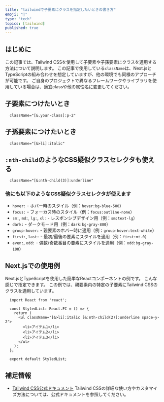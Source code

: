 ```yaml
---
title: "tailwindで子要素にクラスを指定したいときの書き方"
emoji: "👋"
type: "tech" 
topics: [tailwind]
published: true
---
```


## はじめに
この記事では、Tailwind CSSを使用して子要素や子孫要素にクラスを適用する方法について説明します。
この記事で使用している`className`は、Next.jsとTypeScriptの組み合わせを想定していますが、他の環境でも同様のアプローチが可能です。
ご自身のプロジェクトで異なるフレームワークやライブラリを使用している場合は、適宜classや他の属性名に変更してください。


## 子要素につけたいとき

```tsx
  className="[&.your-class]:p-2"
```

## 子孫要素につけたいとき

```tsx
  className="[&>li]:italic"
```

## `:nth-child`のようなCSS疑似クラスセレクタも使える

```tsx
  className="[&:nth-child(3)]:underline"
```

### 他にも以下のようなCSS疑似クラスセレクタが使えます

- `hover:` - ホバー時のスタイル（例：`hover:bg-blue-500`）
- `focus:` - フォーカス時のスタイル（例：`focus:outline-none`）
- `sm:`, `md:`, `lg:`, `xl:` - レスポンシブデザイン用（例：`sm:text-lg`）
- `dark:` - ダークモード用（例：`dark:bg-gray-800`）
- `group-hover:` - 親要素のホバー時に適用（例：`group-hover:text-white`）
- `first:`, `last:` - 最初/最後の要素にスタイルを適用（例：`first:mt-0`）
- `even:`, `odd:` - 偶数/奇数番目の要素にスタイルを適用（例：`odd:bg-gray-100`）



## Next.jsでの使用例
Next.jsとTypeScriptを使用した簡単なReactコンポーネントの例です。
こんな感じで指定できます。
この例では、親要素内の特定の子要素にTailwind CSSのクラスを適用しています。

```tsx
  import React from 'react';

  const StyledList: React.FC = () => {
    return (
      <ul className="[&>li]:italic [&:nth-child(2)]:underline space-y-2">
        <li>アイテム1</li>
        <li>アイテム2</li>
        <li>アイテム3</li>
      </ul>
    );
  };

  export default StyledList;
```

## 補足情報
- [Tailwind CSS公式ドキュメント](https://tailwindcss.com/docs)
  Tailwind CSSの詳細な使い方やカスタマイズ方法については、公式ドキュメントを参照してください。
